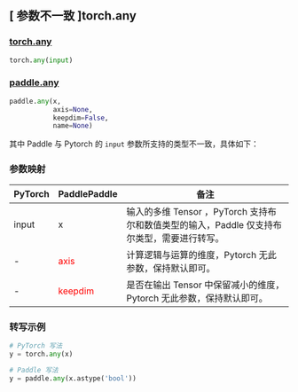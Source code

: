 ## [ 参数不一致 ]torch.any

### [torch.any](https://pytorch.org/docs/stable/generated/torch.any.html?highlight=any#torch.any)

```python
torch.any(input)
```

### [paddle.any](https://www.paddlepaddle.org.cn/documentation/docs/zh/api/paddle/any_cn.html#any)

```python
paddle.any(x,
           axis=None,
           keepdim=False,
           name=None)
```

其中 Paddle 与 Pytorch 的 `input` 参数所支持的类型不一致，具体如下：

### 参数映射
| PyTorch       | PaddlePaddle | 备注                                                   |
| ------------- | ------------ | ------------------------------------------------------ |
| input        | x           | 输入的多维 Tensor ，PyTorch 支持布尔和数值类型的输入，Paddle 仅支持布尔类型，需要进行转写。                   |
| -    | <font color='red'> axis </font>     | 计算逻辑与运算的维度，Pytorch 无此参数，保持默认即可。        |
| -    | <font color='red'> keepdim </font>| 是否在输出 Tensor 中保留减小的维度，Pytorch 无此参数，保持默认即可。  |

### 转写示例
```python
# PyTorch 写法
y = torch.any(x)

# Paddle 写法
y = paddle.any(x.astype('bool'))
```
